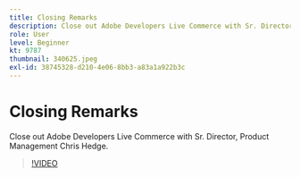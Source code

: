 ```yaml
---
title: Closing Remarks
description: Close out Adobe Developers Live Commerce with Sr. Director, Product Management Chris Hedge.
role: User
level: Beginner
kt: 9787
thumbnail: 340625.jpeg
exl-id: 38745328-d210-4e06-8bb3-a83a1a922b3c
---
```

# Closing Remarks

Close out Adobe Developers Live Commerce with Sr. Director, Product Management Chris Hedge.

>[!VIDEO](https://video.tv.adobe.com/v/340625/?quality=12&learn=on)
